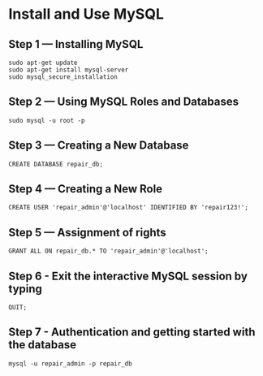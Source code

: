 # Install and Use MySQL 

## Step 1 — Installing MySQL

    sudo apt-get update
    sudo apt-get install mysql-server
    sudo mysql_secure_installation
    
## Step 2 — Using MySQL Roles and Databases

    sudo mysql -u root -p
        
## Step 3 — Creating a New Database

    CREATE DATABASE repair_db;
    
## Step 4 — Creating a New Role 

    CREATE USER 'repair_admin'@'localhost' IDENTIFIED BY 'repair123!';

## Step 5 — Assignment of rights  

    GRANT ALL ON repair_db.* TO 'repair_admin'@'localhost';
    
## Step 6 - Exit the interactive MySQL session by typing

    QUIT;
    
## Step 7 - Authentication and getting started with the database

    mysql -u repair_admin -p repair_db